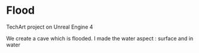 # Flood
TechArt project on Unreal Engine 4

We create a cave which is flooded.
I made the water aspect : surface and in water
